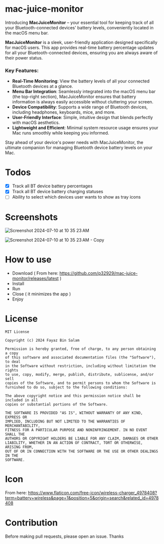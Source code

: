 # mac-juice-monitor

Introducing **MacJuiceMonitor** – your essential tool for keeping track of all your Bluetooth-connected devices' battery levels, conveniently located in the macOS menu bar.

**MacJuiceMonitor** is a sleek, user-friendly application designed specifically for macOS users. This app provides real-time battery percentage updates for all your Bluetooth-connected devices, ensuring you are always aware of their power status.

### Key Features:

- **Real-Time Monitoring**: View the battery levels of all your connected Bluetooth devices at a glance.
- **Menu Bar Integration**: Seamlessly integrated into the macOS menu bar (the top-right section), MacJuiceMonitor ensures that battery information is always easily accessible without cluttering your screen.
- **Device Compatibility**: Supports a wide range of Bluetooth devices, including headphones, keyboards, mice, and more.
- **User-Friendly Interface**: Simple, intuitive design that blends perfectly with macOS aesthetics.
- **Lightweight and Efficient**: Minimal system resource usage ensures your Mac runs smoothly while keeping you informed.

Stay ahead of your device's power needs with MacJuiceMonitor, the ultimate companion for managing Bluetooth device battery levels on your Mac.

# Todos

- [x] Track all BT device battery percentages
- [x] Track all BT device battery charging statuses
- [ ] Ability to select which devices user wants to show as tray icons

# Screenshots

![Screenshot 2024-07-10 at 10 35 23 AM](https://github.com/user-attachments/assets/2a58378e-0468-471b-a67e-27308586fca3)

![Screenshot 2024-07-10 at 10 35 23 AM - Copy](https://github.com/user-attachments/assets/5d05e452-b298-4833-90dc-c4f4dde517ce)

# How to use

* Download ( From here: https://github.com/p32929/mac-juice-monitor/releases/latest )
* Install
* Run
* Close ( it minimizes the app )
* Enjoy

# License

```
MIT License

Copyright (c) 2024 Fayaz Bin Salam

Permission is hereby granted, free of charge, to any person obtaining a copy
of this software and associated documentation files (the "Software"), to deal
in the Software without restriction, including without limitation the rights
to use, copy, modify, merge, publish, distribute, sublicense, and/or sell
copies of the Software, and to permit persons to whom the Software is
furnished to do so, subject to the following conditions:

The above copyright notice and this permission notice shall be included in all
copies or substantial portions of the Software.

THE SOFTWARE IS PROVIDED "AS IS", WITHOUT WARRANTY OF ANY KIND, EXPRESS OR
IMPLIED, INCLUDING BUT NOT LIMITED TO THE WARRANTIES OF MERCHANTABILITY,
FITNESS FOR A PARTICULAR PURPOSE AND NONINFRINGEMENT. IN NO EVENT SHALL THE
AUTHORS OR COPYRIGHT HOLDERS BE LIABLE FOR ANY CLAIM, DAMAGES OR OTHER
LIABILITY, WHETHER IN AN ACTION OF CONTRACT, TORT OR OTHERWISE, ARISING FROM,
OUT OF OR IN CONNECTION WITH THE SOFTWARE OR THE USE OR OTHER DEALINGS IN THE
SOFTWARE.
```

# Icon
From here: https://www.flaticon.com/free-icon/wireless-charger_4978408?term=battery+wireless&page=1&position=5&origin=search&related_id=4978408

# Contribution
Before making pull requests, please open an issue. Thanks